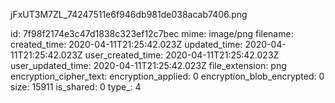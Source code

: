jFxUT3M7ZL_74247511e6f946db981de038acab7406.png

id: 7f98f2174e3c47d1838c323ef12c7bec
mime: image/png
filename: 
created_time: 2020-04-11T21:25:42.023Z
updated_time: 2020-04-11T21:25:42.023Z
user_created_time: 2020-04-11T21:25:42.023Z
user_updated_time: 2020-04-11T21:25:42.023Z
file_extension: png
encryption_cipher_text: 
encryption_applied: 0
encryption_blob_encrypted: 0
size: 15911
is_shared: 0
type_: 4